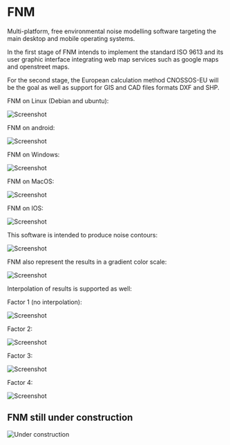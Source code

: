 # FNM

Multi-platform, free environmental noise modelling software targeting the main desktop and mobile operating systems.

In the first stage of FNM intends to implement the standard ISO 9613 and its user graphic interface integrating web map services such as google maps and openstreet maps.

For the second stage, the European calculation method CNOSSOS-EU will be the goal as well as support for GIS and CAD files formats DXF and SHP. 

FNM on Linux (Debian and ubuntu):

![Screenshot](https://raw.githubusercontent.com/christian-mv/Free-Noise-Map/master/screenshoots/gui_on_Linux.png)

FNM on android:

![Screenshot](https://raw.githubusercontent.com/christian-mv/Free-Noise-Map/master/screenshoots/gui_on_android.png)


FNM on Windows:

![Screenshot](https://raw.githubusercontent.com/christian-mv/Free-Noise-Map/master/screenshoots/gui_on_windows.png)

FNM on MacOS:

![Screenshot](https://raw.githubusercontent.com/christian-mv/Free-Noise-Map/master/screenshoots/gui_on_MacOS.png)

FNM on IOS:

![Screenshot](https://raw.githubusercontent.com/christian-mv/Free-Noise-Map/master/screenshoots/gui_on_IOS.png)



This software is intended to produce noise contours:

![Screenshot](https://raw.githubusercontent.com/christian-mv/Free-Noise-Map/master/screenshoots/contourAreas.png)


FNM also represent the results in a gradient color scale:

![Screenshot](https://raw.githubusercontent.com/christian-mv/Free-Noise-Map/master/screenshoots/raster_test.png)





Interpolation of results is supported as well:

Factor 1 (no interpolation):


![Screenshot](https://raw.githubusercontent.com/christian-mv/Free-Noise-Map/master/screenshoots/interpolation1.png)

Factor 2:

![Screenshot](https://raw.githubusercontent.com/christian-mv/Free-Noise-Map/master/screenshoots/interpolation2.png)

Factor 3:

![Screenshot](https://raw.githubusercontent.com/christian-mv/Free-Noise-Map/master/screenshoots/interpolation3.png)

Factor 4:

![Screenshot](https://raw.githubusercontent.com/christian-mv/Free-Noise-Map/master/screenshoots/interpolation4.png)







## FNM still under construction ##



![Under construction](https://pngimg.com/uploads/under_construction/under_construction_PNG46.png)

